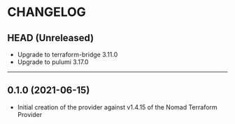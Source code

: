 CHANGELOG
=========

## HEAD (Unreleased)
* Upgrade to terraform-bridge 3.11.0
* Upgrade to pulumi 3.17.0

---

## 0.1.0 (2021-06-15)
* Initial creation of the provider against v1.4.15 of the Nomad Terraform Provider
